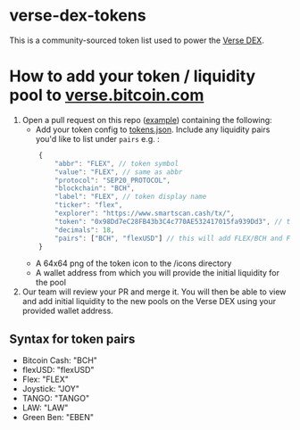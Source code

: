 # verse-dex-tokens

This is a community-sourced token list used to power the [Verse DEX](https://verse.bitcoin.com/).

# How to add your token / liquidity pool to [verse.bitcoin.com](https://verse.bitcoin.com)
1. Open a pull request on this repo ([example](https://github.com/bitcoin-portal/verse-dex-tokens/pull/2)) containing the following:
    - Add your token config to [tokens.json](https://github.com/bitcoin-portal/verse-dex-tokens/blob/trunk/config/tokens.json). Include any liquidity pairs you'd like to list under `pairs` e.g. :
    ```javascript
        {
            "abbr": "FLEX", // token symbol
            "value": "FLEX", // same as abbr
            "protocol": "SEP20_PROTOCOL",
            "blockchain": "BCH",
            "label": "FLEX", // token display name
            "ticker": "flex",
            "explorer": "https://www.smartscan.cash/tx/",
            "token": "0x98Dd7eC28FB43b3C4c770AE532417015fa939Dd3", // token contract address
            "decimals": 18,
            "pairs": ["BCH", "flexUSD"] // this will add FLEX/BCH and FLEX/flexUSD to the list of liquidity pools
        }
    ```
    - A 64x64 png of the token icon to the /icons directory
    - A wallet address from which you will provide the initial liquidity for the pool
2. Our team will review your PR and merge it. You will then be able to view and add initial liquidity to the new pools on the Verse DEX using your provided wallet address.

## Syntax for token pairs ##
- Bitcoin Cash: "BCH"
- flexUSD: "flexUSD"
- Flex: "FLEX"
- Joystick: "JOY"
- TANGO: "TANGO"
- LAW: "LAW"
- Green Ben: "EBEN"
